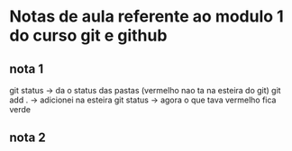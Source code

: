 # Notas de aula referente ao modulo 1 do curso git e github


## nota 1
git status -> da o status das pastas (vermelho nao ta na esteira do git)
git add . -> adicionei na esteira
git status -> agora o que tava vermelho fica verde
## nota 2